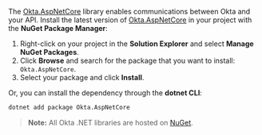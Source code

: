 The [Okta.AspNetCore](https://github.com/okta/okta-aspnet) library enables communications between Okta and your API. Install the latest version of [Okta.AspNetCore](https://www.nuget.org/packages/Okta.AspNetCore) in your project with the **NuGet Package Manager**:

1. Right-click on your project in the **Solution Explorer** and select **Manage NuGet Packages**.
1. Click **Browse** and search for the package that you want to install: `Okta.AspNetCore`.
1. Select your package and click **Install**.

Or, you can install the dependency through the **dotnet CLI**:

```bash
dotnet add package Okta.AspNetCore
```

> **Note:** All Okta .NET libraries are hosted on [NuGet](https://www.nuget.org/).

